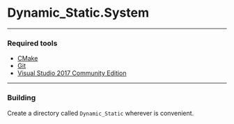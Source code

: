 
# Dynamic_Static.System
----------------------------------------------------------------
### Required tools
  * [CMake](https://cmake.org/)
  * [Git](https://git-scm.com/)  
  * [Visual Studio 2017 Community Edition](https://visualstudio.microsoft.com/downloads/)
  
----------------------------------------------------------------
### Building

Create a directory called `Dynamic_Static` wherever is convenient.  

